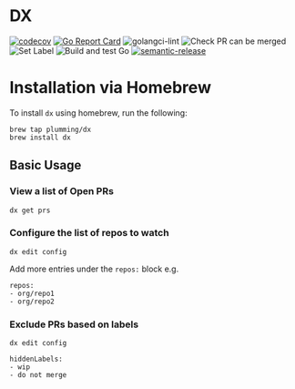 # DX

[![codecov](https://codecov.io/gh/plumming/dx/branch/master/graph/badge.svg)](https://codecov.io/gh/plumming/dx)
[![Go Report Card](https://goreportcard.com/badge/github.com/plumming/dx)](https://goreportcard.com/report/github.com/plumming/dx)
![golangci-lint](https://github.com/plumming/dx/workflows/golangci-lint/badge.svg)
![Check PR can be merged](https://github.com/plumming/dx/workflows/Check%20PR%20can%20be%20merged/badge.svg)
![Set Label](https://github.com/plumming/dx/workflows/Set%20Label/badge.svg)
![Build and test Go](https://github.com/plumming/dx/workflows/Build%20and%20test%20Go/badge.svg)
[![semantic-release](https://img.shields.io/badge/%20%20%F0%9F%93%A6%F0%9F%9A%80-semantic--release-e10079.svg)](https://github.com/semantic-release/semantic-release)

# Installation via Homebrew

To install `dx` using homebrew, run the following:

```
brew tap plumming/dx
brew install dx
```

## Basic Usage

### View a list of Open PRs

```
dx get prs
```

### Configure the list of repos to watch

```
dx edit config
```

Add more entries under the `repos:` block e.g.

```
repos:
- org/repo1
- org/repo2
```

### Exclude PRs based on labels

```
dx edit config
```

```
hiddenLabels:
- wip
- do not merge
```

